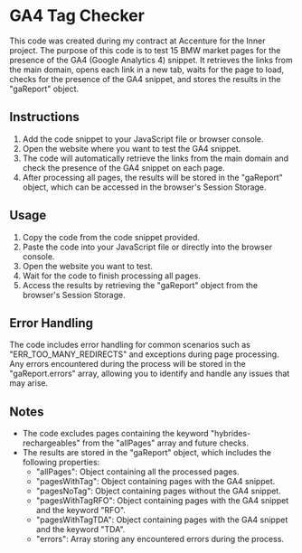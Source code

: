 # GA4 Tag Checker

This code was created during my contract at Accenture for the Inner project. The purpose of this code is to test 15 BMW market pages for the presence of the GA4 (Google Analytics 4) snippet. It retrieves the links from the main domain, opens each link in a new tab, waits for the page to load, checks for the presence of the GA4 snippet, and stores the results in the "gaReport" object.

## Instructions

1. Add the code snippet to your JavaScript file or browser console.
2. Open the website where you want to test the GA4 snippet.
3. The code will automatically retrieve the links from the main domain and check the presence of the GA4 snippet on each page.
4. After processing all pages, the results will be stored in the "gaReport" object, which can be accessed in the browser's Session Storage.

## Usage

1. Copy the code from the code snippet provided.
2. Paste the code into your JavaScript file or directly into the browser console.
3. Open the website you want to test.
4. Wait for the code to finish processing all pages.
5. Access the results by retrieving the "gaReport" object from the browser's Session Storage.

## Error Handling

The code includes error handling for common scenarios such as "ERR_TOO_MANY_REDIRECTS" and exceptions during page processing. Any errors encountered during the process will be stored in the "gaReport.errors" array, allowing you to identify and handle any issues that may arise.

## Notes

- The code excludes pages containing the keyword "hybrides-rechargeables" from the "allPages" array and future checks.
- The results are stored in the "gaReport" object, which includes the following properties:
  - "allPages": Object containing all the processed pages.
  - "pagesWithTag": Object containing pages with the GA4 snippet.
  - "pagesNoTag": Object containing pages without the GA4 snippet.
  - "pagesWithTagRFO": Object containing pages with the GA4 snippet and the keyword "RFO".
  - "pagesWithTagTDA": Object containing pages with the GA4 snippet and the keyword "TDA".
  - "errors": Array storing any encountered errors during the process.

